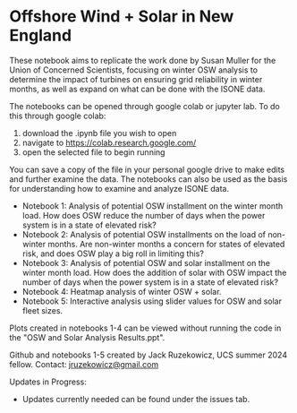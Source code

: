 # Offshore Wind + Solar in New England
These notebook aims to replicate the work done by Susan Muller for the Union of Concerned Scientists, focusing on winter OSW analysis to determine the impact of turbines on ensuring grid reliability in winter months, as well as expand on what can be done with the ISONE data. 

The notebooks can be opened through google colab or jupyter lab. To do this through google colab: 

1) download the .ipynb file you wish to open
2) navigate to https://colab.research.google.com/
3) open the selected file to begin running

You can save a copy of the file in your personal google drive to make edits and further examine the data. The notebooks can also be used as the basis for understanding how to examine and analyze ISONE data. 

 - Notebook 1: Analysis of potential OSW installment on the winter month load. How does OSW reduce the number of days when the power system is in a state of elevated risk?
 - Notebook 2: Analysis of potential OSW installments on the load of non-winter months. Are non-winter months a concern for states of elevated risk, and does OSW play a big roll in limiting this?
 - Notebook 3: Analysis of potential OSW and solar installment on the winter month load. How does the addition of solar with OSW impact the number of days when the power system is in a state of elevated risk?
 - Notebook 4: Heatmap analysis of winter OSW + solar.
 - Notebook 5: Interactive analysis using slider values for OSW and solar fleet sizes. 

Plots created in notebooks 1-4 can be viewed without running the code in the "OSW and Solar Analysis Results.ppt". 

Github and notebooks 1-5 created by Jack Ruzekowicz, UCS summer 2024 fellow. Contact: jruzekowicz@gmail.com

Updates in Progress: 
-  Updates currently needed can be found under the issues tab. 
